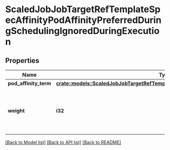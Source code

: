# ScaledJobJobTargetRefTemplateSpecAffinityPodAffinityPreferredDuringSchedulingIgnoredDuringExecution

## Properties

Name | Type | Description | Notes
------------ | ------------- | ------------- | -------------
**pod_affinity_term** | [**crate::models::ScaledJobJobTargetRefTemplateSpecAffinityPodAffinityPodAffinityTerm**](ScaledJob_jobTargetRef_template_spec_affinity_podAffinity_podAffinityTerm.md) |  | 
**weight** | **i32** | weight associated with matching the corresponding podAffinityTerm, in the range 1-100. | 

[[Back to Model list]](../README.md#documentation-for-models) [[Back to API list]](../README.md#documentation-for-api-endpoints) [[Back to README]](../README.md)



